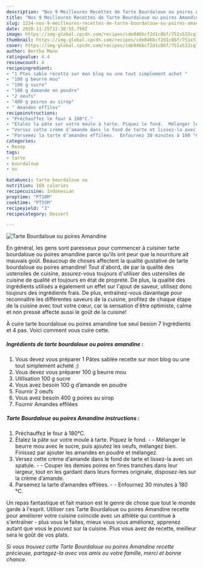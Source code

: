 ```yaml
---
description: "Nos 9 Meilleures Recettes de Tarte Bourdaloue ou poires Amandine"
title: "Nos 9 Meilleures Recettes de Tarte Bourdaloue ou poires Amandine"
slug: 1234-nos-9-meilleures-recettes-de-tarte-bourdaloue-ou-poires-amandine
date: 2020-11-25T12:38:55.799Z
image: https://img-global.cpcdn.com/recipes/cde846bcf2d1c8bf/751x532cq70/tarte-bourdaloue-ou-poires-amandine-photo-principale-de-la-recette.jpg
thumbnail: https://img-global.cpcdn.com/recipes/cde846bcf2d1c8bf/751x532cq70/tarte-bourdaloue-ou-poires-amandine-photo-principale-de-la-recette.jpg
cover: https://img-global.cpcdn.com/recipes/cde846bcf2d1c8bf/751x532cq70/tarte-bourdaloue-ou-poires-amandine-photo-principale-de-la-recette.jpg
author: Bertha Mann
ratingvalue: 4.4
reviewcount: 4
recipeingredient:
- "1 Ptes sable recette sur mon blog ou une tout simplement achet "
- "100 g beurre mou"
- "100 g sucre"
- "100 g damande en poudre"
- "2 oeufs"
- "400 g poires au sirop"
- " Amandes effiles"
recipeinstructions:
- "Préchauffez le four à 180°C."
- "Étalez la pâte sur votre moule à tarte. Piquez le fond.  Mélanger le beurre mou avec le sucre, puis ajoutez les oeufs, mélangez bien. Finissez par ajouter les amandes en poudre et mélangez."
- "Versez cette crème d’amande dans le fond de tarte et lissez-la avec un spatule.  Couper les demies poires en fines tranches dans leur largeur, tout en les gardant dans leurs formes originale, disposez-les sur la crème d’amande."
- "Parsemez la tarte d’amandes effilées.  Enfournez 30 minutes à 180 °C."
categories:
- Resep
tags:
- tarte
- bourdaloue
- ou

katakunci: tarte bourdaloue ou 
nutrition: 169 calories
recipecuisine: Indonesian
preptime: "PT18M"
cooktime: "PT55M"
recipeyield: "3"
recipecategory: Dessert

---
```



![Tarte Bourdaloue ou poires Amandine](https://img-global.cpcdn.com/recipes/cde846bcf2d1c8bf/751x532cq70/tarte-bourdaloue-ou-poires-amandine-photo-principale-de-la-recette.jpg)

En général, les gens sont paresseux pour commencer à cuisiner tarte bourdaloue ou poires amandine parce qu'ils ont peur que la nourriture ait mauvais goût. Beaucoup de choses affectent la qualité gustative de tarte bourdaloue ou poires amandine! Tout d'abord, de par la qualité des ustensiles de cuisine, assurez-vous toujours d'utiliser des ustensiles de cuisine de qualité et toujours en état de propreté. De plus, la qualité des ingrédients utilisés a également un effet sur l'ajout de saveur, utilisez donc toujours des ingrédients frais. De plus, entraînez-vous davantage pour reconnaître les différentes saveurs de la cuisine, profitez de chaque étape de la cuisine avec tout votre cœur, car la sensation d'être optimiste, calme et non pressé affecte aussi le goût de la cuisine!

<!--inarticleads1-->

À cuire tarte bourdaloue ou poires amandine tue seul besion 7 Ingrédients et 4 pas. Voici comment vous cuire cette.

##### Ingrédients de tarte bourdaloue ou poires amandine :

1. Vous devez vous préparer 1 Pâtes sablée recette sur mon blog ou une tout simplement acheté ;)
1. Vous devez vous préparer 100 g beurre mou
1. Utilisation 100 g sucre
1. Vous avez besoin 100 g d’amande en poudre
1. Fournir 2 oeufs
1. Vous avez besoin 400 g poires au sirop
1. Fournir  Amandes effilées




<!--inarticleads2-->

##### Tarte Bourdaloue ou poires Amandine instructions :

1. Préchauffez le four à 180°C.
1. Étalez la pâte sur votre moule à tarte. Piquez le fond. -  - Mélanger le beurre mou avec le sucre, puis ajoutez les oeufs, mélangez bien. Finissez par ajouter les amandes en poudre et mélangez.
1. Versez cette crème d’amande dans le fond de tarte et lissez-la avec un spatule. -  - Couper les demies poires en fines tranches dans leur largeur, tout en les gardant dans leurs formes originale, disposez-les sur la crème d’amande.
1. Parsemez la tarte d’amandes effilées. -  - Enfournez 30 minutes à 180 °C.




<!--inarticleads1-->

<p>
Un repas fantastique et fait maison est le genre de chose que tout le monde garde à l'esprit. Utiliser ces Tarte Bourdaloue ou poires Amandine recette pour améliorer votre cuisine coïncide avec un athlète qui continue à s'entraîner - plus vous le faites, mieux vous vous améliorez, apprenez autant que vous le pouvez sur la cuisine. Plus vous avez de recette, meilleur sera le goût de vos plats.
</p>

<p>
<i>Si vous trouvez cette Tarte Bourdaloue ou poires Amandine recette précieuse, partagez-la avec vos amis ou votre famille, merci et bonne chance.</i>
</p>
